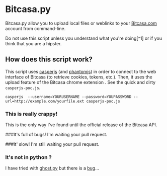 # Bitcasa.py
Bitcasa.py allow you to upload local files or weblinks to your [Bitcasa.com](https://bitcasa.com) account from command-line.

Do not use this script unless you understand what you're doing[^1] or if you think that you are a hipster.


## How does this script work?
This script uses [casperjs](http://casperjs.org/) (and [phantomjs](http://phantomjs.org/)) in order to connect to the web interface of  Bitcasa (to retrieve cookies, tokens, etc.). Then, it uses the upload feature of the Bitcasa chrome extension . See the quick and dirty `casperjs-poc.js`.


```
casperjs  --username=YOURUSERNAME --password=YOUPASSWORD --url=http://example.com/yourfile.ext casperjs-poc.js
```

### This is really crappy! 
This is the only way I've found until the official release of the Bitcasa API.

###It's full of bugs!
I'm waiting your pull request.

###It' slow!
I'm still waiting your pull request.


### It's not in python ?
I have tried with [ghost.py](https://github.com/jeanphix/Ghost.py/) but there is a [bug](https://github.com/jeanphix/Ghost.py/issues/91)...
